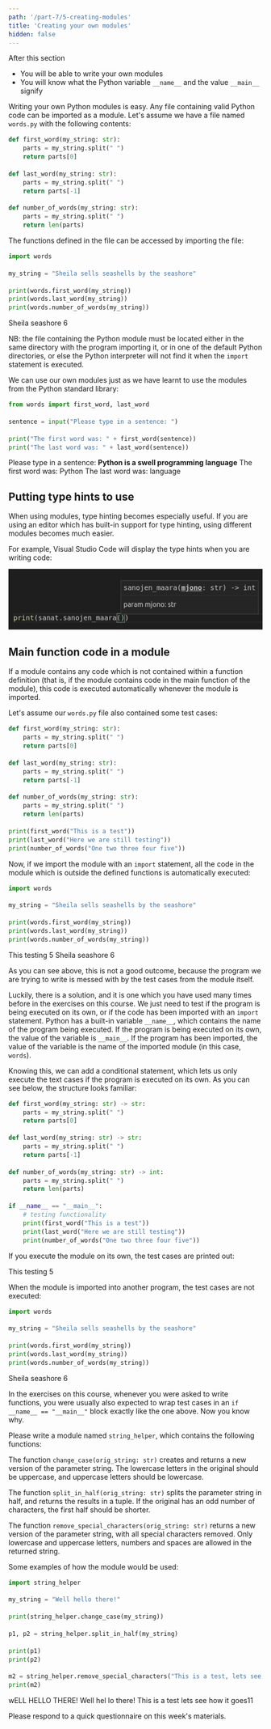 ```yaml
---
path: '/part-7/5-creating-modules'
title: 'Creating your own modules'
hidden: false
---
```


<text-box variant='learningObjectives' name="Learning objectives">

After this section

- You will be able to write your own modules
- You will know what the Python variable `__name__` and the value `__main__` signify

</text-box>

Writing your own Python modules is easy. Any file containing valid Python code can be imported as a module. Let's assume we have a file named `words.py` with the following contents:

```python
def first_word(my_string: str):
    parts = my_string.split(" ")
    return parts[0]

def last_word(my_string: str):
    parts = my_string.split(" ")
    return parts[-1]

def number_of_words(my_string: str):
    parts = my_string.split(" ")
    return len(parts)
```

The functions defined in the file can be accessed by importing the file:

```python
import words

my_string = "Sheila sells seashells by the seashore"

print(words.first_word(my_string))
print(words.last_word(my_string))
print(words.number_of_words(my_string))
```

<sample-output>

Sheila
seashore
6

</sample-output>

NB: the file containing the Python module must be located either in the same directory with the program importing it, or in one of the default Python directories, or else the Python interpreter will not find it when the `import` statement is executed.

We can use our own modules just as we have learnt to use the modules from the Python standard library:

```python
from words import first_word, last_word

sentence = input("Please type in a sentence: ")

print("The first word was: " + first_word(sentence))
print("The last word was: " + last_word(sentence))
```

<sample-output>

Please type in a sentence: **Python is a swell programming language**
The first word was: Python
The last word was: language

</sample-output>

## Putting type hints to use

When using modules, type hinting becomes especially useful. If you are using an editor which has built-in support for type hinting, using different modules becomes much easier.

For example, Visual Studio Code will display the type hints when you are writing code:

<img src="7_vihje.png">

## Main function code in a module

If a module contains any code which is not contained within a function definition (that is, if the module contains code in the main function of the module), this code is executed automatically whenever the module is imported.

Let's assume our `words.py` file also contained some test cases:

```python
def first_word(my_string: str):
    parts = my_string.split(" ")
    return parts[0]

def last_word(my_string: str):
    parts = my_string.split(" ")
    return parts[-1]

def number_of_words(my_string: str):
    parts = my_string.split(" ")
    return len(parts)

print(first_word("This is a test"))
print(last_word("Here we are still testing"))
print(number_of_words("One two three four five"))
```

Now, if we import the module with an `import` statement, all the code in the module which is outside the defined functions is automatically executed:

```python
import words

my_string = "Sheila sells seashells by the seashore"

print(words.first_word(my_string))
print(words.last_word(my_string))
print(words.number_of_words(my_string))
```

<sample-output>

This
testing
5
Sheila
seashore
6

</sample-output>

As you can see above, this is not a good outcome, because the program we are trying to write is messed with by the test cases from the module itself.

Luckily, there is a solution, and it is one which you have used many times before in the exercises on this course. We just need to test if the program is being executed on its own, or if the code has been imported with an `import` statement. Python has a built-in variable `__name__`, which contains the name of the program being executed. If the program is being executed on its own, the value of the variable is `__main__`. If the program has been imported, the value of the variable is the name of the imported module (in this case, `words`).

Knowing this, we can add a conditional statement, which lets us only execute the text cases if the program is executed on its own. As you can see below, the structure looks familiar:

```python
def first_word(my_string: str) -> str:
    parts = my_string.split(" ")
    return parts[0]

def last_word(my_string: str) -> str:
    parts = my_string.split(" ")
    return parts[-1]

def number_of_words(my_string: str) -> int:
    parts = my_string.split(" ")
    return len(parts)

if __name__ == "__main__":
    # testing functionality
    print(first_word("This is a test"))
    print(last_word("Here we are still testing"))
    print(number_of_words("One two three four five"))
```

If you execute the module on its own, the test cases are printed out:

<sample-output>

This
testing
5

</sample-output>

When the module is imported into another program, the test cases are not executed:

```python
import words

my_string = "Sheila sells seashells by the seashore"

print(words.first_word(my_string))
print(words.last_word(my_string))
print(words.number_of_words(my_string))
```

<sample-output>

Sheila
seashore
6

</sample-output>

In the exercises on this course, whenever you were asked to write functions, you were usually also expected to wrap test cases in an `if __name__ == "__main__"` block exactly like the one above. Now you know why.

<programming-exercise name='String helper' tmcname='part07-17_string_helper'>

Please write a module named `string_helper`, which contains the following functions:

The function `change_case(orig_string: str)` creates and returns a new version of the parameter string. The lowercase letters in the original should be uppercase, and uppercase letters should be lowercase.

The function `split_in_half(orig_string: str)` splits the parameter string in half, and returns the results in a tuple. If the original has an odd number of characters, the first half should be shorter.

The function `remove_special_characters(orig_string: str)` returns a new version of the parameter string, with all special characters removed. Only lowercase and uppercase letters, numbers and spaces are allowed in the returned string.

Some examples of how the module would be used:

```python
import string_helper

my_string = "Well hello there!"

print(string_helper.change_case(my_string))

p1, p2 = string_helper.split_in_half(my_string)

print(p1)
print(p2)

m2 = string_helper.remove_special_characters("This is a test, lets see how it goes!!!11!")
print(m2)
```

<sample-output>

wELL HELLO THERE!
Well hel
lo there!
This is a test lets see how it goes11

</sample-output>

</programming-exercise>

<!---
<quiz id="2203412c-628c-54a3-bd77-edebd5ce4f67"></quiz>
-->

Please respond to a quick questionnaire on this week's materials.

<quiz id="3847e0b3-f921-546d-9cea-14bdb10adbde"></quiz>
